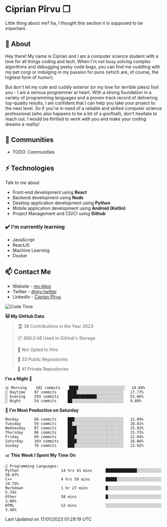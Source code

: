 # Ciprian Pîrvu ❐

Little thing about me? ha, I thought this section it is supposed to be important.

## 🧐 About

Hey there! My name is Ciprian and I am a computer science student with a love for all things coding and tech. When I'm not busy solving complex algorithms and debugging pesky code bugs, you can find me cuddling with my pet corgi or indulging in my passion for puns (which are, of course, the highest form of humor).

But don't let my cute and cuddly exterior (or my love for terrible jokes) fool you - I am a serious programmer at heart. With a strong foundation in a variety of programming languages and a proven track record of delivering top-quality results, I am confident that I can help you take your project to the next level. So if you're in need of a reliable and skilled computer science professional (who also happens to be a bit of a goofball), don't hesitate to reach out. I would be thrilled to work with you and make your coding dreams a reality!

## 👯 Communities

-   TODO: Communities

## ⚡ Technologies

Talk to me about

-   Front-end development using **React**
-   Backend development using **Node**
-   Desktop application development using **Python**
-   Mobile application development using **Android (Kotlin)**
-   Project Management and CD/CI using **Github**

### ✔️ I'm currently learning

-   JavaScript
-   ReactJS
-   Machine Learning
-   Docker

## 📫 Contact Me

-   Website - [my-blog]()
-   Twitter - [@my-twitter]()
-   LinkedIn - [Ciprian Pîrvu](https://www.linkedin.com/in/p%C3%AErvu-ciprian-cristian-4415991b1/)

<!--START_SECTION:waka-->
![Code Time](http://img.shields.io/badge/Code%20Time-1%2C505%20hrs%2035%20mins-blue)

**🐱 My GitHub Data** 

> 🏆 38 Contributions in the Year 2023
 > 
> 📦 868.0 kB Used in GitHub's Storage 
 > 
> 🚫 Not Opted to Hire
 > 
> 📜 33 Public Repositories 
 > 
> 🔑 41 Private Repositories  
 > 
**I'm a Night 🦉** 

```text
🌞 Morning    102 commits    ████░░░░░░░░░░░░░░░░░░░░░   18.68% 
🌆 Daytime    97 commits     ████░░░░░░░░░░░░░░░░░░░░░   17.77% 
🌃 Evening    293 commits    █████████████░░░░░░░░░░░░   53.66% 
🌙 Night      54 commits     ██░░░░░░░░░░░░░░░░░░░░░░░   9.89%

```
📅 **I'm Most Productive on Saturday** 

```text
Monday       66 commits     ███░░░░░░░░░░░░░░░░░░░░░░   12.09% 
Tuesday      59 commits     ██░░░░░░░░░░░░░░░░░░░░░░░   10.81% 
Wednesday    87 commits     ████░░░░░░░░░░░░░░░░░░░░░   15.93% 
Thursday     86 commits     ████░░░░░░░░░░░░░░░░░░░░░   15.75% 
Friday       69 commits     ███░░░░░░░░░░░░░░░░░░░░░░   12.64% 
Saturday     103 commits    ████░░░░░░░░░░░░░░░░░░░░░   18.86% 
Sunday       76 commits     ███░░░░░░░░░░░░░░░░░░░░░░   13.92%

```


📊 **This Week I Spent My Time On** 

```text
💬 Programming Languages: 
Python                   14 hrs 41 mins      ██████████████░░░░░░░░░░░   58.07% 
C++                      4 hrs 59 mins       █████░░░░░░░░░░░░░░░░░░░░   19.75% 
Markdown                 1 hr 27 mins        █░░░░░░░░░░░░░░░░░░░░░░░░   5.74% 
Other                    58 mins             █░░░░░░░░░░░░░░░░░░░░░░░░   3.86% 
HTML                     52 mins             ░░░░░░░░░░░░░░░░░░░░░░░░░   3.46%

```


 Last Updated on 17/01/2023 01:29:19 UTC
<!--END_SECTION:waka-->
